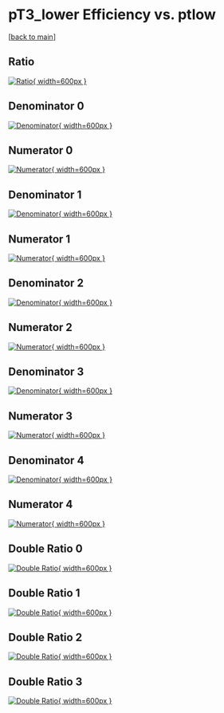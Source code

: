 # pT3_lower Efficiency vs. ptlow

[[back to main](./)]



## Ratio

[![Ratio](../mtv/var/pT3_lower_xtr_13_0_eff_ptlow.png){ width=600px }](../mtv/var/pT3_lower_xtr_13_0_eff_ptlow.pdf)

## Denominator 0

[![Denominator](../mtv/den/pT3_lower_xtr_13_0_eff_ptlow_den0.png){ width=600px }](../mtv/den/pT3_lower_xtr_13_0_eff_ptlow_den0.pdf)

## Numerator 0

[![Numerator](../mtv/num/pT3_lower_xtr_13_0_eff_ptlow_num0.png){ width=600px }](../mtv/num/pT3_lower_xtr_13_0_eff_ptlow_num0.pdf)

## Denominator 1

[![Denominator](../mtv/den/pT3_lower_xtr_13_0_eff_ptlow_den1.png){ width=600px }](../mtv/den/pT3_lower_xtr_13_0_eff_ptlow_den1.pdf)

## Numerator 1

[![Numerator](../mtv/num/pT3_lower_xtr_13_0_eff_ptlow_num1.png){ width=600px }](../mtv/num/pT3_lower_xtr_13_0_eff_ptlow_num1.pdf)

## Denominator 2

[![Denominator](../mtv/den/pT3_lower_xtr_13_0_eff_ptlow_den2.png){ width=600px }](../mtv/den/pT3_lower_xtr_13_0_eff_ptlow_den2.pdf)

## Numerator 2

[![Numerator](../mtv/num/pT3_lower_xtr_13_0_eff_ptlow_num2.png){ width=600px }](../mtv/num/pT3_lower_xtr_13_0_eff_ptlow_num2.pdf)

## Denominator 3

[![Denominator](../mtv/den/pT3_lower_xtr_13_0_eff_ptlow_den3.png){ width=600px }](../mtv/den/pT3_lower_xtr_13_0_eff_ptlow_den3.pdf)

## Numerator 3

[![Numerator](../mtv/num/pT3_lower_xtr_13_0_eff_ptlow_num3.png){ width=600px }](../mtv/num/pT3_lower_xtr_13_0_eff_ptlow_num3.pdf)

## Denominator 4

[![Denominator](../mtv/den/pT3_lower_xtr_13_0_eff_ptlow_den4.png){ width=600px }](../mtv/den/pT3_lower_xtr_13_0_eff_ptlow_den4.pdf)

## Numerator 4

[![Numerator](../mtv/num/pT3_lower_xtr_13_0_eff_ptlow_num4.png){ width=600px }](../mtv/num/pT3_lower_xtr_13_0_eff_ptlow_num4.pdf)

## Double Ratio 0

[![Double Ratio](../mtv/ratio/pT3_lower_xtr_13_0_eff_ptlow_ratio0.png){ width=600px }](../mtv/ratio/pT3_lower_xtr_13_0_eff_ptlow_ratio0.pdf)

## Double Ratio 1

[![Double Ratio](../mtv/ratio/pT3_lower_xtr_13_0_eff_ptlow_ratio1.png){ width=600px }](../mtv/ratio/pT3_lower_xtr_13_0_eff_ptlow_ratio1.pdf)

## Double Ratio 2

[![Double Ratio](../mtv/ratio/pT3_lower_xtr_13_0_eff_ptlow_ratio2.png){ width=600px }](../mtv/ratio/pT3_lower_xtr_13_0_eff_ptlow_ratio2.pdf)

## Double Ratio 3

[![Double Ratio](../mtv/ratio/pT3_lower_xtr_13_0_eff_ptlow_ratio3.png){ width=600px }](../mtv/ratio/pT3_lower_xtr_13_0_eff_ptlow_ratio3.pdf)

